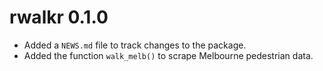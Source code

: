# rwalkr 0.1.0

* Added a `NEWS.md` file to track changes to the package.
* Added the function `walk_melb()` to scrape Melbourne pedestrian data.


